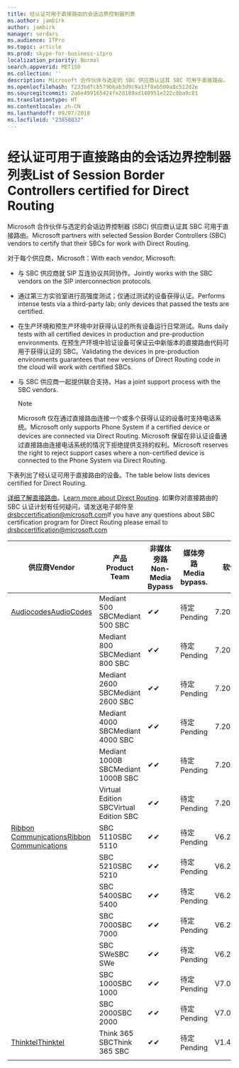 ```yaml
---
title: 经认证可用于直接路由的会话边界控制器列表
ms.author: jambirk
author: jambirk
manager: serdars
ms.audience: ITPro
ms.topic: article
ms.prod: skype-for-business-itpro
localization_priority: Normal
search.appverid: MET150
ms.collection: ''
description: Microsoft 合作伙伴与选定的 SBC 供应商认证其 SBC 可用于直接路由。
ms.openlocfilehash: f233bdfcb579bbab3d9c9a13f0ab500a8c512d2e
ms.sourcegitcommit: 2a6e499165424fe2d189ad140951e222c8ba9c81
ms.translationtype: HT
ms.contentlocale: zh-CN
ms.lasthandoff: 09/07/2018
ms.locfileid: "23850832"
---
```

# <a name="list-of-session-border-controllers-certified-for-direct-routing"></a><span data-ttu-id="9f0b4-103">经认证可用于直接路由的会话边界控制器列表</span><span class="sxs-lookup"><span data-stu-id="9f0b4-103">List of Session Border Controllers certified for Direct Routing</span></span>

<span data-ttu-id="9f0b4-104">Microsoft 合作伙伴与选定的会话边界控制器 (SBC) 供应商认证其 SBC 可用于直接路由。</span><span class="sxs-lookup"><span data-stu-id="9f0b4-104">Microsoft partners with selected Session Border Controllers (SBC) vendors to certify that their SBCs for work with Direct Routing.</span></span> 

<span data-ttu-id="9f0b4-105">对于每个供应商，Microsoft：</span><span class="sxs-lookup"><span data-stu-id="9f0b4-105">With each vendor, Microsoft:</span></span> 

- <span data-ttu-id="9f0b4-106">与 SBC 供应商就 SIP 互连协议共同协作。</span><span class="sxs-lookup"><span data-stu-id="9f0b4-106">Jointly works with the SBC vendors on the SIP interconnection protocols.</span></span>
- <span data-ttu-id="9f0b4-107">通过第三方实验室进行高强度测试；仅通过测试的设备获得认证。</span><span class="sxs-lookup"><span data-stu-id="9f0b4-107">Performs intense tests via a third-party lab; only devices that passed the tests are certified.</span></span> 
- <span data-ttu-id="9f0b4-108">在生产环境和预生产环境中对获得认证的所有设备运行日常测试。</span><span class="sxs-lookup"><span data-stu-id="9f0b4-108">Runs daily tests with all certified devices in production and pre-production environments.</span></span> <span data-ttu-id="9f0b4-109">在预生产环境中验证设备可保证云中新版本的直接路由代码可用于获得认证的 SBC。</span><span class="sxs-lookup"><span data-stu-id="9f0b4-109">Validating the devices in pre-production environments guarantees that new versions of Direct Routing code in the cloud will work with certified SBCs.</span></span> 
- <span data-ttu-id="9f0b4-110">与 SBC 供应商一起提供联合支持。</span><span class="sxs-lookup"><span data-stu-id="9f0b4-110">Has a joint support process with the SBC vendors.</span></span>
 

  > [!NOTE]
  > <span data-ttu-id="9f0b4-111">Microsoft 仅在通过直接路由连接一个或多个获得认证的设备时支持电话系统。</span><span class="sxs-lookup"><span data-stu-id="9f0b4-111">Microsoft only supports Phone System if a certified device or devices are connected via Direct Routing.</span></span> <span data-ttu-id="9f0b4-112">Microsoft 保留在非认证设备通过直接路由连接电话系统的情况下拒绝提供支持的权利。</span><span class="sxs-lookup"><span data-stu-id="9f0b4-112">Microsoft reserves the right to reject support cases where a non-certified device is connected to the Phone System via Direct Routing.</span></span> 

<span data-ttu-id="9f0b4-113">下表列出了经认证可用于直接路由的设备。</span><span class="sxs-lookup"><span data-stu-id="9f0b4-113">The table below lists devices certified for Direct Routing.</span></span> 

<span data-ttu-id="9f0b4-114">[详细了解直接路由](https://aka.ms/dr)。</span><span class="sxs-lookup"><span data-stu-id="9f0b4-114">[Learn more about Direct Routing](https://aka.ms/dr).</span></span> <span data-ttu-id="9f0b4-115">如果你对直接路由的 SBC 认证计划有任何疑问，请发送电子邮件至 drsbccertification@microsoft.com</span><span class="sxs-lookup"><span data-stu-id="9f0b4-115">If you have any questions about SBC certification program for Direct Routing please email to drsbccertification@microsoft.com</span></span>


|<span data-ttu-id="9f0b4-116">供应商</span><span class="sxs-lookup"><span data-stu-id="9f0b4-116">Vendor</span></span>  |<span data-ttu-id="9f0b4-117">产品</span><span class="sxs-lookup"><span data-stu-id="9f0b4-117">Product Team</span></span>  |<span data-ttu-id="9f0b4-118">非媒体旁路</span><span class="sxs-lookup"><span data-stu-id="9f0b4-118">Non-Media Bypass</span></span>  |<span data-ttu-id="9f0b4-119">媒体旁路</span><span class="sxs-lookup"><span data-stu-id="9f0b4-119">Media bypass.</span></span>  |<span data-ttu-id="9f0b4-120">软件版本</span><span class="sxs-lookup"><span data-stu-id="9f0b4-120">Software Version</span></span>|
|---------|---------|---------|---------|---------|
|[<span data-ttu-id="9f0b4-121">Audiocodes</span><span class="sxs-lookup"><span data-stu-id="9f0b4-121">AudioCodes</span></span>](https://www.audiocodes.com/solutions-products/products/products-for-microsoft-365/sbcs-media-gateways)    |   <span data-ttu-id="9f0b4-122">Mediant 500 SBC</span><span class="sxs-lookup"><span data-stu-id="9f0b4-122">Mediant 500 SBC</span></span>       |    <span data-ttu-id="9f0b4-123">&#10004;</span><span class="sxs-lookup"><span data-stu-id="9f0b4-123">&#10004;</span></span>     |    <span data-ttu-id="9f0b4-124">待定</span><span class="sxs-lookup"><span data-stu-id="9f0b4-124">Pending</span></span>      |     <span data-ttu-id="9f0b4-125">7.20A.200.055</span><span class="sxs-lookup"><span data-stu-id="9f0b4-125">7.20A.200.055</span></span>     |
|  |   <span data-ttu-id="9f0b4-126">Mediant 800 SBC</span><span class="sxs-lookup"><span data-stu-id="9f0b4-126">Mediant 800 SBC</span></span>       |    <span data-ttu-id="9f0b4-127">&#10004;</span><span class="sxs-lookup"><span data-stu-id="9f0b4-127">&#10004;</span></span>      |     <span data-ttu-id="9f0b4-128">待定</span><span class="sxs-lookup"><span data-stu-id="9f0b4-128">Pending</span></span>    |      <span data-ttu-id="9f0b4-129">7.20A.200.055</span><span class="sxs-lookup"><span data-stu-id="9f0b4-129">7.20A.200.055</span></span>    |
|     |      <span data-ttu-id="9f0b4-130">Mediant 2600 SBC</span><span class="sxs-lookup"><span data-stu-id="9f0b4-130">Mediant 2600 SBC</span></span>    |     <span data-ttu-id="9f0b4-131">&#10004;</span><span class="sxs-lookup"><span data-stu-id="9f0b4-131">&#10004;</span></span>     |    <span data-ttu-id="9f0b4-132">待定</span><span class="sxs-lookup"><span data-stu-id="9f0b4-132">Pending</span></span>     |    <span data-ttu-id="9f0b4-133">7.20A.200.055</span><span class="sxs-lookup"><span data-stu-id="9f0b4-133">7.20A.200.055</span></span>      |
|     |   <span data-ttu-id="9f0b4-134">Mediant 4000 SBC</span><span class="sxs-lookup"><span data-stu-id="9f0b4-134">Mediant 4000 SBC</span></span>       |     <span data-ttu-id="9f0b4-135">&#10004;</span><span class="sxs-lookup"><span data-stu-id="9f0b4-135">&#10004;</span></span>     |    <span data-ttu-id="9f0b4-136">待定</span><span class="sxs-lookup"><span data-stu-id="9f0b4-136">Pending</span></span>     |    <span data-ttu-id="9f0b4-137">7.20A.200.055</span><span class="sxs-lookup"><span data-stu-id="9f0b4-137">7.20A.200.055</span></span>      |
|     |    <span data-ttu-id="9f0b4-138">Mediant 1000B SBC</span><span class="sxs-lookup"><span data-stu-id="9f0b4-138">Mediant 1000B  SBC</span></span>   |    <span data-ttu-id="9f0b4-139">&#10004;</span><span class="sxs-lookup"><span data-stu-id="9f0b4-139">&#10004;</span></span>      |  <span data-ttu-id="9f0b4-140">待定</span><span class="sxs-lookup"><span data-stu-id="9f0b4-140">Pending</span></span>       |    <span data-ttu-id="9f0b4-141">7.20A.200.055</span><span class="sxs-lookup"><span data-stu-id="9f0b4-141">7.20A.200.055</span></span>   |
|     |   <span data-ttu-id="9f0b4-142">Virtual Edition SBC</span><span class="sxs-lookup"><span data-stu-id="9f0b4-142">Virtual Edition SBC</span></span>    |   <span data-ttu-id="9f0b4-143">&#10004;</span><span class="sxs-lookup"><span data-stu-id="9f0b4-143">&#10004;</span></span>   |<span data-ttu-id="9f0b4-144">待定</span><span class="sxs-lookup"><span data-stu-id="9f0b4-144">Pending</span></span>         |     <span data-ttu-id="9f0b4-145">7.20A.200.055</span><span class="sxs-lookup"><span data-stu-id="9f0b4-145">7.20A.200.055</span></span>     |
|[<span data-ttu-id="9f0b4-146">Ribbon Communications</span><span class="sxs-lookup"><span data-stu-id="9f0b4-146">Ribbon Communications</span></span>](https://ribboncommunications.com/solutions/enterprise-solutions/microsoft-skype-business)     | <span data-ttu-id="9f0b4-147">SBC 5110</span><span class="sxs-lookup"><span data-stu-id="9f0b4-147">SBC 5110</span></span>    |    <span data-ttu-id="9f0b4-148">&#10004;</span><span class="sxs-lookup"><span data-stu-id="9f0b4-148">&#10004;</span></span>      |   <span data-ttu-id="9f0b4-149">待定</span><span class="sxs-lookup"><span data-stu-id="9f0b4-149">Pending</span></span>      |     <span data-ttu-id="9f0b4-150">V6.2</span><span class="sxs-lookup"><span data-stu-id="9f0b4-150">V6.2</span></span>     |
|     |<span data-ttu-id="9f0b4-151">SBC 5210</span><span class="sxs-lookup"><span data-stu-id="9f0b4-151">SBC 5210</span></span>     |     <span data-ttu-id="9f0b4-152">&#10004;</span><span class="sxs-lookup"><span data-stu-id="9f0b4-152">&#10004;</span></span>     |    <span data-ttu-id="9f0b4-153">待定</span><span class="sxs-lookup"><span data-stu-id="9f0b4-153">Pending</span></span>     |    <span data-ttu-id="9f0b4-154">V6.2</span><span class="sxs-lookup"><span data-stu-id="9f0b4-154">V6.2</span></span>      |
|     | <span data-ttu-id="9f0b4-155">SBC 5400</span><span class="sxs-lookup"><span data-stu-id="9f0b4-155">SBC 5400</span></span>     |    <span data-ttu-id="9f0b4-156">&#10004;</span><span class="sxs-lookup"><span data-stu-id="9f0b4-156">&#10004;</span></span>  |    <span data-ttu-id="9f0b4-157">待定</span><span class="sxs-lookup"><span data-stu-id="9f0b4-157">Pending</span></span>     |   <span data-ttu-id="9f0b4-158">V6.2</span><span class="sxs-lookup"><span data-stu-id="9f0b4-158">V6.2</span></span>    |
|     |<span data-ttu-id="9f0b4-159">SBC 7000</span><span class="sxs-lookup"><span data-stu-id="9f0b4-159">SBC 7000</span></span>     |     <span data-ttu-id="9f0b4-160">&#10004;</span><span class="sxs-lookup"><span data-stu-id="9f0b4-160">&#10004;</span></span>  |    <span data-ttu-id="9f0b4-161">待定</span><span class="sxs-lookup"><span data-stu-id="9f0b4-161">Pending</span></span>     |    <span data-ttu-id="9f0b4-162">V6.2</span><span class="sxs-lookup"><span data-stu-id="9f0b4-162">V6.2</span></span>      |
|     | <span data-ttu-id="9f0b4-163">SBC SWe</span><span class="sxs-lookup"><span data-stu-id="9f0b4-163">SBC SWe</span></span>  |   <span data-ttu-id="9f0b4-164">&#10004;</span><span class="sxs-lookup"><span data-stu-id="9f0b4-164">&#10004;</span></span>    |    <span data-ttu-id="9f0b4-165">待定</span><span class="sxs-lookup"><span data-stu-id="9f0b4-165">Pending</span></span>     |    <span data-ttu-id="9f0b4-166">V6.2</span><span class="sxs-lookup"><span data-stu-id="9f0b4-166">V6.2</span></span>      |
|     |<span data-ttu-id="9f0b4-167">SBC 1000</span><span class="sxs-lookup"><span data-stu-id="9f0b4-167">SBC 1000</span></span>   |     <span data-ttu-id="9f0b4-168">&#10004;</span><span class="sxs-lookup"><span data-stu-id="9f0b4-168">&#10004;</span></span>   |     <span data-ttu-id="9f0b4-169">待定</span><span class="sxs-lookup"><span data-stu-id="9f0b4-169">Pending</span></span>    |    <span data-ttu-id="9f0b4-170">V7.0.2</span><span class="sxs-lookup"><span data-stu-id="9f0b4-170">V7.0.2</span></span>   |<span data-ttu-id="9f0b4-171">&#10004;</span><span class="sxs-lookup"><span data-stu-id="9f0b4-171">&#10004;</span></span> 
|     | <span data-ttu-id="9f0b4-172">SBC 2000</span><span class="sxs-lookup"><span data-stu-id="9f0b4-172">SBC 2000</span></span>    |     <span data-ttu-id="9f0b4-173">&#10004;</span><span class="sxs-lookup"><span data-stu-id="9f0b4-173">&#10004;</span></span>   |    <span data-ttu-id="9f0b4-174">待定</span><span class="sxs-lookup"><span data-stu-id="9f0b4-174">Pending</span></span>     |    <span data-ttu-id="9f0b4-175">V7.0.2</span><span class="sxs-lookup"><span data-stu-id="9f0b4-175">V7.0.2</span></span>      |
|[<span data-ttu-id="9f0b4-176">Thinktel</span><span class="sxs-lookup"><span data-stu-id="9f0b4-176">Thinktel</span></span>](https://www.thinktel.ca/services/think-365/think-365-overview/)     |    <span data-ttu-id="9f0b4-177">Think 365 SBC</span><span class="sxs-lookup"><span data-stu-id="9f0b4-177">Think 365 SBC</span></span>      |  <span data-ttu-id="9f0b4-178">&#10004;</span><span class="sxs-lookup"><span data-stu-id="9f0b4-178">&#10004;</span></span>       |    <span data-ttu-id="9f0b4-179">待定</span><span class="sxs-lookup"><span data-stu-id="9f0b4-179">Pending</span></span>     |   <span data-ttu-id="9f0b4-180">V1.4</span><span class="sxs-lookup"><span data-stu-id="9f0b4-180">V1.4</span></span>       |
|     |         |         |         |         |
